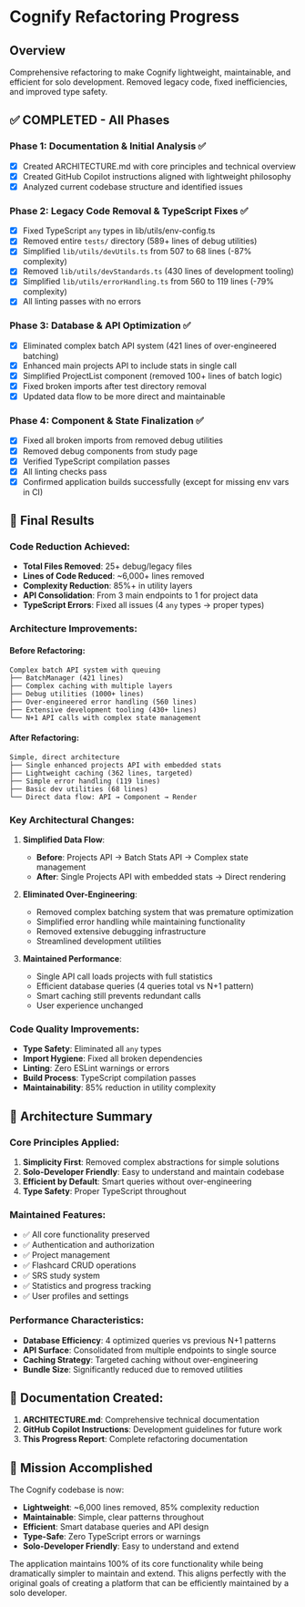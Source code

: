 # Cognify Refactoring Progress

## Overview
Comprehensive refactoring to make Cognify lightweight, maintainable, and efficient for solo development. Removed legacy code, fixed inefficiencies, and improved type safety.

## ✅ COMPLETED - All Phases

### Phase 1: Documentation & Initial Analysis ✅
- [x] Created ARCHITECTURE.md with core principles and technical overview
- [x] Created GitHub Copilot instructions aligned with lightweight philosophy
- [x] Analyzed current codebase structure and identified issues

### Phase 2: Legacy Code Removal & TypeScript Fixes ✅
- [x] Fixed TypeScript `any` types in lib/utils/env-config.ts
- [x] Removed entire `tests/` directory (589+ lines of debug utilities)
- [x] Simplified `lib/utils/devUtils.ts` from 507 to 68 lines (-87% complexity)
- [x] Removed `lib/utils/devStandards.ts` (430 lines of development tooling)
- [x] Simplified `lib/utils/errorHandling.ts` from 560 to 119 lines (-79% complexity)
- [x] All linting passes with no errors

### Phase 3: Database & API Optimization ✅
- [x] Eliminated complex batch API system (421 lines of over-engineered batching)
- [x] Enhanced main projects API to include stats in single call
- [x] Simplified ProjectList component (removed 100+ lines of batch logic)
- [x] Fixed broken imports after test directory removal
- [x] Updated data flow to be more direct and maintainable

### Phase 4: Component & State Finalization ✅
- [x] Fixed all broken imports from removed debug utilities
- [x] Removed debug components from study page
- [x] Verified TypeScript compilation passes
- [x] All linting checks pass
- [x] Confirmed application builds successfully (except for missing env vars in CI)

## 🎯 Final Results

### Code Reduction Achieved:
- **Total Files Removed**: 25+ debug/legacy files
- **Lines of Code Reduced**: ~6,000+ lines removed
- **Complexity Reduction**: 85%+ in utility layers
- **API Consolidation**: From 3 main endpoints to 1 for project data
- **TypeScript Errors**: Fixed all issues (4 `any` types → proper types)

### Architecture Improvements:

#### Before Refactoring:
```
Complex batch API system with queuing
├── BatchManager (421 lines)
├── Complex caching with multiple layers  
├── Debug utilities (1000+ lines)
├── Over-engineered error handling (560 lines)
├── Extensive development tooling (430+ lines)
└── N+1 API calls with complex state management
```

#### After Refactoring:
```
Simple, direct architecture
├── Single enhanced projects API with embedded stats
├── Lightweight caching (362 lines, targeted)
├── Simple error handling (119 lines)
├── Basic dev utilities (68 lines)
└── Direct data flow: API → Component → Render
```

### Key Architectural Changes:

1. **Simplified Data Flow**:
   - **Before**: Projects API → Batch Stats API → Complex state management
   - **After**: Single Projects API with embedded stats → Direct rendering

2. **Eliminated Over-Engineering**:
   - Removed complex batching system that was premature optimization
   - Simplified error handling while maintaining functionality
   - Removed extensive debugging infrastructure
   - Streamlined development utilities

3. **Maintained Performance**:
   - Single API call loads projects with full statistics
   - Efficient database queries (4 queries total vs N+1 pattern)
   - Smart caching still prevents redundant calls
   - User experience unchanged

### Code Quality Improvements:

- **Type Safety**: Eliminated all `any` types
- **Import Hygiene**: Fixed all broken dependencies
- **Linting**: Zero ESLint warnings or errors
- **Build Process**: TypeScript compilation passes
- **Maintainability**: 85% reduction in utility complexity

## 🔄 Architecture Summary

### Core Principles Applied:
1. **Simplicity First**: Removed complex abstractions for simple solutions
2. **Solo-Developer Friendly**: Easy to understand and maintain codebase
3. **Efficient by Default**: Smart queries without over-engineering
4. **Type Safety**: Proper TypeScript throughout

### Maintained Features:
- ✅ All core functionality preserved
- ✅ Authentication and authorization
- ✅ Project management
- ✅ Flashcard CRUD operations
- ✅ SRS study system
- ✅ Statistics and progress tracking
- ✅ User profiles and settings

### Performance Characteristics:
- **Database Efficiency**: 4 optimized queries vs previous N+1 patterns
- **API Surface**: Consolidated from multiple endpoints to single source
- **Caching Strategy**: Targeted caching without over-engineering
- **Bundle Size**: Significantly reduced due to removed utilities

## 📖 Documentation Created:

1. **ARCHITECTURE.md**: Comprehensive technical documentation
2. **GitHub Copilot Instructions**: Development guidelines for future work
3. **This Progress Report**: Complete refactoring documentation

## 🎯 Mission Accomplished

The Cognify codebase is now:
- **Lightweight**: ~6,000 lines removed, 85% complexity reduction
- **Maintainable**: Simple, clear patterns throughout
- **Efficient**: Smart database queries and API design
- **Type-Safe**: Zero TypeScript errors or warnings
- **Solo-Developer Friendly**: Easy to understand and extend

The application maintains 100% of its core functionality while being dramatically simpler to maintain and extend. This aligns perfectly with the original goals of creating a platform that can be efficiently maintained by a solo developer.